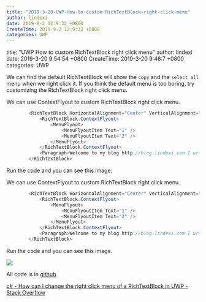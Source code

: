 ```yaml
---
title: "2019-3-20-UWP-How-to-custom-RichTextBlock-right-click-menu"
author: lindexi
date: 2019-9-2 12:9:32 +0800
CreateTime: 2019-9-2 12:9:32 +0800
categories: UWP
---
```


title: "UWP How to custom RichTextBlock right click menu"
author: lindexi
date: 2019-3-20 9:54:54 +0800
CreateTime: 2019-3-20 9:46:7 +0800
categories: UWP

<!--more-->



We can find the default RichTextBlock will show the `copy` and the `select all` menu when we right click it.
If you think the default menu is too boring, try customizing the RichTextBlock right click menu.

<!--more-->


<!-- csdn -->

We can use ContextFlyout to custom RichTextBlock right click menu.

```csharp
        <RichTextBlock HorizontalAlignment="Center" VerticalAlignment="Center">
            <RichTextBlock.ContextFlyout>
                <MenuFlyout>
                    <MenuFlyoutItem Text="1" />
                    <MenuFlyoutItem Text="2" />
                </MenuFlyout>
            </RichTextBlock.ContextFlyout>
            <Paragraph>Welcome to my blog http://blog.lindexi.com I write some UWP blogs</Paragraph>
        </RichTextBlock>
```

Run the code and you can see this image.

<!-- ![](image/UWP Ho---
title: "UWP How to custom RichTextBlock right click menu"
author: lindexi
date: 2019-3-20 9:54:54 +0800
CreateTime: 2019-3-20 9:46:7 +0800
categories: UWP
---

We can find the default RichTextBlock will show the `copy` and the `select all` menu when we right click it.
If you think the default menu is too boring, try customizing the RichTextBlock right click menu.

<!--more-->


<!-- csdn -->

We can use ContextFlyout to custom RichTextBlock right click menu.

```csharp
        <RichTextBlock HorizontalAlignment="Center" VerticalAlignment="Center">
            <RichTextBlock.ContextFlyout>
                <MenuFlyout>
                    <MenuFlyoutItem Text="1" />
                    <MenuFlyoutItem Text="2" />
                </MenuFlyout>
            </RichTextBlock.ContextFlyout>
            <Paragraph>Welcome to my blog http://blog.lindexi.com I write some UWP blogs</Paragraph>
        </RichTextBlock>
```

Run the code and you can see this image.

<!-- ![](image/UWP How to custom RichTextBlock right click menu/How can I change the right click menu of a RichTextBlock in UWP.gif) -->

![](http://image.acmx.xyz/lindexi%2F201932094724277)

All code is in [github](https://github.com/lindexi/lindexi_gd/tree/7a716887868435aab72683997806c9e7133722b4/LekaryusijefowHirgemsterevepalltrallxay)

[c# - How can I change the right click menu of a RichTextBlock in UWP - Stack Overflow](https://stackoverflow.com/a/55252373/6116637 )


